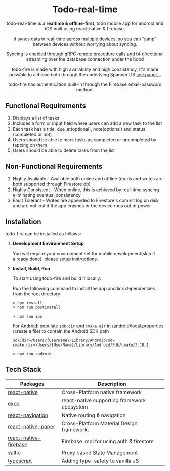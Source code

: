 <!-- markdownlint-configure-file {
  "MD013": {
    "code_blocks": false,
    "tables": false
  },
  "MD033": false,
  "MD041": false
} -->

<div align="center">

# Todo-real-time

todo-real-time is a **realtime & offline-first**, todo mobile app for android and iOS built using react-native & firebase.

It syncs data in real-time across multiple devices, so you can "jump" between devices
without worrying about syncing.<br />

Syncing is enabled through gRPC remote procedure calls and bi-directional streaming over the database connection under the hood

todo-fire is made with high availability and high consistency, It's made possible to achieve both through the underlying Spanner DB [see paper...][spanner-paper]

todo-fire has authentication built-in through the Firebase email-password method.

</div>

## Functional Requirements

1. Displays a list of tasks
2. Includes a form or input field where users can add a new task to the list
3. Each task has a title, due_at(optional), note(optional) and status (completed or not)
4. Users should be able to mark tasks as completed or uncompleted by tapping on them
5. Users should be able to delete tasks from the list

## Non-Functional Requirements

1. Highly Available - Available both online and offline (reads and writes are both supported through Firestore db)
2. Highly Consistent - When online, this is achieved by real-time syncing eliminating eventual consistency
3. Fault Tolerant - Writes are appended to Firestore's commit log on disk and are not lost if the app crashes or the device runs out of power

## Installation

todo-fire can be installed as follows:

1. **Development Environment Setup**

   You will require your environment set for mobile development(skip if already done),
   please [setup instructions][react-native-env].

2. **Install, Build, Run**

   To start using todo-fire and build it locally:

   Run the following command to install the app and link dependencies from the root directory

   ```shell
   > npm install
   > npm run postinstall
   ```

   ```shell
   > npm run ios
   ```

   For Android: populate `sdk.dir` and `cmake.dir` in /android/local.properties (create a file) to contain the Android SDK path

   ```
   sdk.dir=/Users/{UserName}/Library/Android/sdk
   cmake.dir=/Users/{UserName}/Library/Android/Sdk/cmake/3.18.1
   ```

   ```shell
   > npm run android
   ```

## Tech Stack

| Packages                | Description                                 |
| ----------------------- | ------------------------------------------- |
| [react-native]          | Cross-Platform native framework             |
| [expo]                  | react-native supporting framework ecosystem |
| [react-navigation]      | Native routing & navigation                 |
| [react-native-paper]    | Cross-Platform Material Design framework.   |
| [react-native-firebase] | Firebase impl for using auth & firestore    |
| [valtio]                | Proxy based State Management                |
| [typescript]            | Adding type-safety to vanilla JS            |

[react-native-paper]: https://github.com/callstack/react-native-paper
[react-native]: https://github.com/facebook/react-native
[react-navigation]: https://github.com/react-navigation/react-navigation
[expo]: https://github.com/expo/expo
[react-native-firebase]: https://github.com/invertase/react-native-firebase
[valtio]: https://github.com/pmndrs/valtio
[typescript]: https://github.com/microsoft/TypeScript
[react-native-env]: https://reactnative.dev/docs/environment-setup?guide=native
[spanner-paper]: https://research.google/pubs/firestore-the-nosql-serverless-database-for-the-application-developer/
